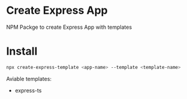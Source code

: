 # Create Express App
NPM Packge to create Express App with templates

# Install

```bash
npx create-express-template <app-name> --template <template-name>
```

Aviable templates:
* express-ts
